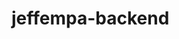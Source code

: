 # jeffempa-backend

<!-- Para poder crear un proyecto node se necesitan diferentes comandos de git, uno de ellos es:
- npm init -y
- git init
- npm i nodemon eslint eslint-config-prettier eslint-plugin-prettier prettier -D
- ahi que tener en cuenta que gitignore se debe ir a la pagina oficial y crear, copiar el json que manda. solo poniendo node.
- sobre .editorconfing y .eslintrc.json es sola una configuracion puede variar dependiendo del proyecto pero para este esta bien.
- .env sirve para poder conectarme tanto a la base de datos como tambien para la conexion de la api.
-->
